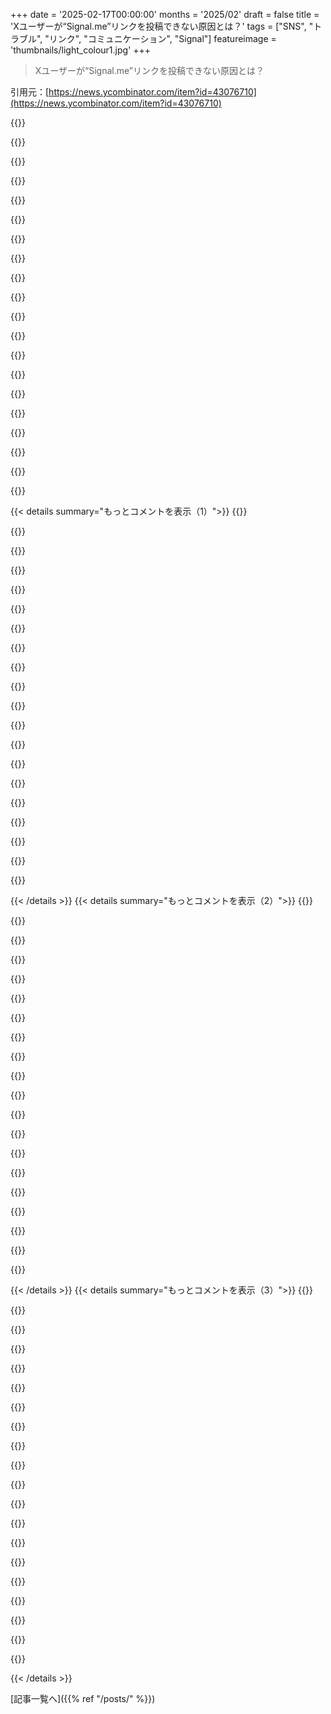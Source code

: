 +++
date = '2025-02-17T00:00:00'
months = '2025/02'
draft = false
title = 'Xユーザーが“Signal.me”リンクを投稿できない原因とは？'
tags = ["SNS", "トラブル", "リンク", "コミュニケーション", "Signal"]
featureimage = 'thumbnails/light_colour1.jpg'
+++

> Xユーザーが“Signal.me”リンクを投稿できない原因とは？

引用元：[https://news.ycombinator.com/item?id=43076710](https://news.ycombinator.com/item?id=43076710)

{{<matomeQuote body="Twitterの方針を擁護する気はないけど、これは単なるミスかも。自動化されるべきはずの危険なURLの検出がうまくいかなかった可能性がある。signal.meは成長中で、不正なリンクも増えてるから、Twitterが自動的にバンする理由になるかも。それで、運営は「自治体の自動化が厳しかった」と言い訳できるんだよね。" userName="berkes" createdAt="2025-02-17T10:02:21" color="">}}

{{<matomeQuote body="ここで重要な点を埋めちゃったね。ミスだとしても、こんなのは避けられるはずで、人間の目が必要だったんじゃないの？十分な人数を確保しておけないなら、効率的な政府の運営なんてできないよ。" userName="saghm" createdAt="2025-02-17T11:24:27" color="">}}

{{<matomeQuote body="自動バンに人間は関与してないから、スタッフの数には関係ないと思う。link banのアルゴリズムに問題がありそうだね。十分なトラフィックを得てない可能性がある。" userName="kortilla" createdAt="2025-02-17T15:24:06" color="">}}

{{<matomeQuote body="＞人間は自動バンに関与しない。<br>自動で判断すべきじゃないと思う。レビューする人が少ないと、自動化が進んじゃうんだ。" userName="saghm" createdAt="2025-02-17T16:19:15" color="">}}

{{<matomeQuote body="実際、これが全自動化であるべき理由が2つあるんだ。スパマーは自動なのに、人間が遅れて判断したら意味がない。もう一つは、人間が自動システムより情報を持ってるとは限らないってこと。URLはスパム攻撃で評価されるから、確率が高いと一斉にブロックされちゃうんだ。" userName="mike_hearn" createdAt="2025-02-17T17:37:20" color="#45d325">}}

{{<matomeQuote body="悪質なスパムが一時的に増えたからって、全ドメインをブロックするのは良くないと思う。ドメインが危険なら人間が確認すべきだし、まずはスパムを送ってるアカウントを追うべきだよ。" userName="Dylan16807" createdAt="2025-02-18T01:37:56" color="">}}

{{<matomeQuote body="signal.meはメジャードメインじゃないかも。確率で動くし、スパマーが多いと良いトラフィックでも飲まれちゃうよ。Googleなどは、長期間に多く見られるから影響が出にくいんだ。" userName="mike_hearn" createdAt="2025-02-18T11:32:27" color="">}}

{{<matomeQuote body="そんな中、何千人もがマルウェアやフィッシングリンクを受け取ってる。親も言ってるけど、システムは自動化されるべきで、人間は後で間違いを修正する役目でいてほしいんだ。" userName="scarab92" createdAt="2025-02-18T01:58:38" color="">}}

{{<matomeQuote body="ソーシャルメディアがネットの警察みたいになるべきじゃないよ。コミュニケーションを保つ権利が必要で、スパムの問題は警察や政府が対処すべき。" userName="account42" createdAt="2025-02-18T11:24:32" color="#ff5c5c">}}

{{<matomeQuote body="これはXY問題じゃないよ。XY問題では、問題解決者が根本的な問題を解決できる立場にいるけど、Xはそんなことできないから。" userName="scarab92" createdAt="2025-02-18T13:40:54" color="">}}

{{<matomeQuote body="あなたが主張してるのは企業の自警団行為だよ。ちゃんとした権限を持ってないのに自分の正義感で動くのは変だし、その「解決策」が無実の人たちに悪影響を与えたら批判されてもしょうがないよね。" userName="account42" createdAt="2025-02-18T14:52:19" color="">}}

{{<matomeQuote body="たしかに、禁止されたリンクはすべてhttps://signal.me/#eu/fdy5h1miMifXaみたいなフォーマットだね。URLのハッシュ部分は自動システムには意味がないって思われてるから、過去に問題のあったリンクがあれば、そのドメイン全体がブロックされるのも理にかなってる。もし解決策を取らなければ、意図的だと考えざるを得ないね。" userName="M4v3R" createdAt="2025-02-17T10:21:31" color="#ff5733">}}

{{<matomeQuote body="実はhttps://signal.me/asdfみたいなリンクは投稿できるけど、https://signal.me/#asdfはブロックされてる。これで君の意見が支持されるんじゃないかな？" userName="red_trumpet" createdAt="2025-02-17T12:10:20" color="">}}

{{<matomeQuote body="システムの目的はその行動だよ。" userName="NelsonMinar" createdAt="2025-02-17T14:19:43" color="">}}

{{<matomeQuote body="“システムの目的はその行動だ”って言うのは完全なシステムにだけ当てはまる。もし実装が不完全なら、実際にシステムがすることとその目的が食い違う場合もある。バグがないとは言えないようなものだから。" userName="oever" createdAt="2025-02-17T17:11:23" color="#ff5c5c">}}

{{<matomeQuote body="それはちょっと単純すぎると思う。" userName="scarab92" createdAt="2025-02-17T14:39:23" color="">}}

{{<matomeQuote body="逆に信頼できる情報がない限り、間違ってはいないよ。システムの副作用や意図しない結果により、行動が理解されてないときにこの視点が役立つからね。" userName="tremon" createdAt="2025-02-17T14:55:26" color="">}}

{{<matomeQuote body="＞ “それは間違ってはいない。”シンプルさが洗練された考えだけど、このヒューリスティックが他より信頼できる理由はゼロだと思う。私の経験では、この見方はたいてい間違ってる。" userName="scarab92" createdAt="2025-02-17T15:07:53" color="">}}

{{<matomeQuote body="どんな経験からそのヒューリスティックが役に立たなかったの？" userName="beepbooptheory" createdAt="2025-02-17T15:33:49" color="">}}

{{<matomeQuote body="人々はシステムが何をするかを考えるとき、自分の敵意から抜け出せないことが多いんだ。自分の態度を客観的に説明してるつもりでも、実は中身は何もないレビューに見える。システムについて話すのは難しいし、ほとんどの人は苦手だね。" userName="finnthehuman" createdAt="2025-02-17T16:03:55" color="">}}

{{< details summary="もっとコメントを表示（1）">}}
{{<matomeQuote body="useSkinパラメータは手動で追加したものなの？ログインしてない状態で別のページに移ると、そのパラメータが消えちゃうんだ。" userName="pindab0ter" createdAt="2025-02-17T15:59:17" color="">}}

{{<matomeQuote body="あ、すみません！実はブラウザ拡張があって、あらゆるWikipediaページにそのパラメータを追加してるんですよ。リンクを投稿する際はいつも削除してるけど、今回は忘れてしまいました。" userName="tremon" createdAt="2025-02-17T18:11:16" color="">}}

{{<matomeQuote body="あなたのミスでこの機能を発見できたよ、ありがとう！MediaWikiの機能で、?useskin=の値でテーマが選べるよ。" userName="matthberg" createdAt="2025-02-18T09:08:29" color="#45d325">}}

{{<matomeQuote body="なるほど、そのスキンの方が好きなら納得だね。好奇心から聞きたいんだけど、なぜWikipediaの外観の設定じゃなくてプラグインを使ってるの？" userName="pindab0ter" createdAt="2025-02-18T09:49:43" color="#785bff">}}

{{<matomeQuote body="これは思考を止めるクリシェだね。システム思考はもっと複雑で有意義だと思う。Sidney Dekkerの『Drift Into Failure』が良い入門書だよ。" userName="Seattle3503" createdAt="2025-02-17T18:21:14" color="">}}

{{<matomeQuote body="これは理論や詭弁を排除するのに役立つ良い「剃刀」ですよ。たとえば、ファシズムの目的は虚無的暴力で、共産主義の目的は官僚的エリートによる支配だよ。" userName="api" createdAt="2025-02-17T15:18:21" color="">}}

{{<matomeQuote body="あなたが言う通り、『正直なミス』は巧妙な攻撃者が自分の攻撃を隠すために使うことがあるよ。今では悪意と無能は同じように扱うべきかも。" userName="martin-t" createdAt="2025-02-17T14:11:45" color="#38d3d3">}}

{{<matomeQuote body="信頼には二つの柱があるんだ。一つは価値の整合性、もう一つは能力だよ。これってAI開発や代表政府にも関わってるけど、我々の投票制度は不十分だと思う。" userName="error_logic" createdAt="2025-02-17T20:27:51" color="#45d325">}}

{{<matomeQuote body="『充分に進んだ怠慢は悪意と見分けがつかない』って言いたいね。" userName="andrewflnr" createdAt="2025-02-17T15:37:00" color="">}}

{{<matomeQuote body="『充分に進んだ悪意は怠慢と見分けがつかない』だね、直したよ！" userName="tomxor" createdAt="2025-02-17T16:22:02" color="">}}

{{<matomeQuote body="MarkがElonにメッセージを送ったらしいよ。’Whatsappの最大の競争相手の成長を抑えてくれ’って。公の場でバトルしたいって言ってたのに、こういう陰険な取引が好きなんだね。意図的なのは疑わしいけど。" userName="lukan" createdAt="2025-02-17T19:12:12" color="">}}

{{<matomeQuote body="Elon Muskは以前、Signalについて好意的だったから、もし意図的にSignalのURLをブロックしてたらどこかで言ってたはず。短縮URLはいろいろ疑わしいし、SignalのURLを使った詐欺が多いって可能性もある。そもそも、全エンドツーエンドで暗号化されてるのが逆にスパム検出を難しくしてる。" userName="GuB-42" createdAt="2025-02-17T10:39:35" color="#ff5c5c">}}

{{<matomeQuote body="Muskが引き継いでからTwitterでMastodonのリンクが禁止だったけど、どうなってるんだろう？自由な言論を大事にするって言いながら、結局そうはなってないんだよね。まぁ、自分の目標に応じて嘘をつくのが彼のスタイルだよね。" userName="martin-t" createdAt="2025-02-17T14:44:51" color="">}}

{{<matomeQuote body="bskyとMastodonのリンクは許可されてるけど、今はbskyの投稿が自動要約されることはないみたい。" userName="dmatech" createdAt="2025-02-17T16:08:22" color="">}}

{{<matomeQuote body="もしElonがそんなにナルシストなら、こういう禁止措置についても何か言うはずだよね。ナルシストは中心になりたがるから、’誤って起きた問題’って感じは逆に自分の特別感を失わせる。" userName="GuB-42" createdAt="2025-02-17T16:30:01" color="">}}

{{<matomeQuote body="理由なんて関係ないよ。間違いだろうが検閲だろうが、結果は同じじゃん。" userName="buyucu" createdAt="2025-02-17T10:26:46" color="">}}

{{<matomeQuote body="理由は超重要だよ。間違いは誰にでも起こるけど、検閲は意図的だから直ることは少ない。" userName="Majestic121" createdAt="2025-02-17T10:37:35" color="">}}

{{<matomeQuote body="’間違い’が2年間も続くなら、実際には間違いじゃないだろう。MuskがTwitterを運営する中で、こういう問題は初めてじゃないよ。" userName="rsynnott" createdAt="2025-02-17T12:02:56" color="#ff33a1">}}

{{<matomeQuote body="Twitterみたいな大企業がこんなことをするのはありえない。何百万ものユーザーがいるのに、チェックやテストが必要じゃない？" userName="buyucu" createdAt="2025-02-17T10:57:39" color="">}}

{{<matomeQuote body="正直な質問だけど、こういうテストをどうやってするの？ランダムなリンク1億件の自動テストなんてできるわけがない。URLだってハードコーディングされてるわけではないし。" userName="sunaookami" createdAt="2025-02-17T11:17:45" color="">}}


{{< /details >}}
{{< details summary="もっとコメントを表示（2）">}}
{{<matomeQuote body="アメリカの人って今でもX使ってるの？何で？このプラットフォームが自国を滅ぼしかねないのに、何が続けさせるのか知りたい。" userName="philipdavis" createdAt="2025-02-17T13:10:14" color="">}}

{{<matomeQuote body="どのソーシャルメディアもそうだけど、ネットワーク効果が大きいんだよね。実際の機能よりも、その文化や使われ方が影響してる。アニメ系のNSFWアーティストとか、企業がニュースを流すのもXが多いから、使い続ける理由はたくさんある。" userName="npteljes" createdAt="2025-02-17T16:30:17" color="#38d3d3">}}

{{<matomeQuote body="イーロンが運営を始めてからはXをやめて、長年使ってきたアカウントも消したよ。誇り高く消したから後悔はない。" userName="insane_dreamer" createdAt="2025-02-17T17:16:23" color="">}}

{{<matomeQuote body="欧州連合もまだXを使ってるよ。" userName="rapnie" createdAt="2025-02-17T16:27:01" color="">}}

{{<matomeQuote body="OPは人々を指してるんじゃなくて、団体のことを言ってると思うけど。結局、人は自分の意見に合った所に集まるんだよね。" userName="p2detar" createdAt="2025-02-17T16:43:31" color="">}}

{{<matomeQuote body="＞何で？<br>賢い人たちはXだけで発信し続ける理由があるのかもね。他のサイトも選んでほしいけど、フォローしてるから続けてる。技術に詳しくない友達も多いし、一つのSNSにしか投稿しない人もいるから、仕方ない。" userName="handoflixue" createdAt="2025-02-17T22:27:59" color="">}}

{{<matomeQuote body="賢い人たちがXにいる理由は、彼らのターゲットがそこにいるからとか、資産があるから運営の方針に無関心とか、もしくは運営と一緒にいることを喜ぶからじゃない？ターゲットの人たちはこれが成長や学びになると思ってるんだと思うし。" userName="philipdavis" createdAt="2025-02-17T23:41:29" color="">}}

{{<matomeQuote body="他のプラットフォームの持ち主もそんなに良くないのを知ってるから、Xを使ってるってわけなんだ。" userName="account42" createdAt="2025-02-18T12:00:15" color="">}}

{{<matomeQuote body="本気で興味あるのか、それとも自分の主張をしたいだけなのか？インディアーティストや友達と、嘘を戦うためにまだXを使ってる人たちがいるんだ。人を侮辱するのは失礼だし、全く生産的じゃないよ。" userName="handoflixue" createdAt="2025-02-18T01:53:33" color="">}}

{{<matomeQuote body="私はアドブロックを使っていて、フォロワーも0だ。イーロンはここから何の利益を得ているのか疑問。私の存在は彼にとっては価値がないけど、アカウントを消してない。ログインせずに見ることすらしなくなった。" userName="crusty" createdAt="2025-02-22T20:02:30" color="#45d325">}}

{{<matomeQuote body="実際のところ、Elonのプロパガンダに対抗するためのリーチでは、いまだにこのプラットフォームが一番だよね。" userName="bdcravens" createdAt="2025-02-17T19:12:09" color="">}}

{{<matomeQuote body="メディア会社に支えられていて、ツイートが提供する手軽な引用に依存しちゃってる。140文字で話題を凝縮すると、解釈の仕方が多様になって、クリックベイトのデータが増えるんだよね。要するに、消化しやすいコンテンツのレースで真っ逆さまなモニュメントだな。" userName="righthand" createdAt="2025-02-17T17:06:12" color="">}}

{{<matomeQuote body="私はこのプラットフォームを使ってる理由は、少なくとも検閲がほとんどないから。時々不快な内容もあるけど、全体的にフィードは良いよ。" userName="bufferoverflow" createdAt="2025-02-18T04:26:05" color="#ff5733">}}

{{<matomeQuote body="ゴミのようなプラットフォームだし、運営してるのもゴミみたいな人たちだ。" userName="Vixel" createdAt="2025-02-17T20:44:35" color="">}}

{{<matomeQuote body="画像や動画ばかりのSNSの中で、唯一まともに非ボット、非フェイク、非クリックベイトの内容が得られる場所だよ。それに、キーワードフィルターが優れていて、興味深い人たちが面白い内容を投稿してる。ただし、政治的な話は完全にシャットアウトしてる。Elonが運営してても特に気にしないし、彼が次のヒトラーだなんて言うのも信じてない。色々なビジネスリーダーや億万長者と同じように問題のある人だと思うけど、彼の失態は目に付きやすいし、でも面白いこともやってるから。" userName="93po" createdAt="2025-02-17T21:04:45" color="#38d3d3">}}

{{<matomeQuote body="＞非ボットで非フェイクな質のあるコンテンツ<br>これは政治を避けてる場合のみの話だね。ちょっとでも政治に関わると、すぐに4chan /pol/の世界になるよ。" userName="mbs159" createdAt="2025-02-21T18:14:43" color="">}}

{{<matomeQuote body="＞Elonが多くのビジネスリーダーよりも力を持っていることは同意する。ただ、彼が今の政治に突っ込んでるのが問題だ。彼の製品を使ってなくても、アメリカ人の生活に直接影響を及ぼしてるから。そういう状況でなければ、Xを使わない選択もできたんだけど。" userName="insane_dreamer" createdAt="2025-02-17T21:46:58" color="#ff5733">}}

{{<matomeQuote body="＞アメリカでまだXを使ってる人いるの？理由は何ですか？<br>本気でその質問してるの？それなら、選挙結果を見てみるといいよ。トランプに対する投票は、このことに関係してるし、Elonとの関係や『政府を効率化するつもり』があったのは選挙前から知られてたし。" userName="kortilla" createdAt="2025-02-17T15:41:35" color="">}}

{{<matomeQuote body="トランプだけの話じゃないよ。月額料金を払うアカウントのツイートを優遇する変更をMuskが押し進めたとき、私もすぐに逃げたし。特に彼が初めてやったことは、a11yチームを全部切ったことだ。それから、ツイッターをログイン必須にしてAPIが壊れた。Redditのコミュニティだって大騒ぎしてたし、彼の政治的な活動以外にXをやめる理由は本当にたくさんあるよ。" userName="culi" createdAt="2025-02-17T16:23:22" color="#45d325">}}

{{<matomeQuote body="正直言って、君の主張は不誠実だと思う。オンラインで言われてることを繰り返している人は信じられないし、他の人も信じるべきじゃない。特に、それが毎回同じ内容で繰り返されるのは明らかに“その戦略”で、プロパガンダだと思う。＞“選挙結果を見た方がいい”ってどういうこと？傾いた州がどう票を入れたのか見たいの？確かに、そこには注目すべき点がいっぱいある。＞“トランプに投票したのは彼の政府を効率的にするっていうエロンとの関係が分かってたからだ”それは完全に嘘だ。誰もがエロンが政府機関を無茶苦茶に壊して回るとは思ってなかった。今実行されているのはProject 2025だ。アメリカは憲法危機に直面していて、金を節約するというのは、アメリカが機能する組織でなくなるための策略だ。" userName="timacles" createdAt="2025-02-17T17:04:02" color="#38d3d3">}}


{{< /details >}}
{{< details summary="もっとコメントを表示（3）">}}
{{<matomeQuote body="＞エロンが政府機関を壊してるとは誰も思ってなかったって？トランプの支持率は高いし、彼の支持者は現状に満足してる。誰がXを使うのかってシンプルな疑問だった。60百万以上の人が現状に満足していて、Xは彼らの好きなことのエコーチャンバーになってる。僕の言ったことに不誠実なところはない。これがトランプ支持者が求めてた結果だし、支持率は嘘をつかない。僕も今の状況は好きじゃないけど、“誰も支持してない、分からない、危機だ”って言ってばかりじゃ現実を無視してるよ。右派の人と関わりたければ、Xはまさにそれに使われてる。" userName="kortilla" createdAt="2025-02-17T21:16:07" color="#ff5733">}}

{{<matomeQuote body="現在は完全に偽情報に支配された世界だってのを無視してるよね。メディアは実際に起こってることを報じない。右派支持者は厳選された“視点”を持ってるし、左派メディアは細かい点での怒りを煽って実際に起こってることを隠してる。＞“これがトランプ支持者が求めてた結果”って言うけど、トランプ支持者とか共和党員っていうところが重要で、今のトランプ支持者はただの狂った連中で、現実とは繋がっていない。共和党員はアルゴリズムに囚われている。＞Xは右派の人たちと関わるための場所になってるって言うけど、どれだけの賢い人がXを見て60パーセントがボットとプロパガンダだと分からないんだろう？Xは現実じゃなく、エロンの個人プロパガンダマシンだ。＞“誰も支持してない、分からない、危機だ”って言い続けるのは生産的じゃないし、今のアメリカの政治的現実を無視している。今のアメリカの政治的現実とは何か？人々の反応を与えられた情報と実際の現実を混同してる。アメリカ政府が敵の集団によって破壊されてる、犯罪的動機があると思われる集団によってだ。" userName="timacles" createdAt="2025-02-17T21:43:47" color="">}}

{{<matomeQuote body="相変わらず空が崩れ落ちてるのか？メディアが何が実際に起こってるかを報じてないって部分には特にいいね。" userName="genewitch" createdAt="2025-02-18T07:36:01" color="">}}

{{<matomeQuote body="俺はそれに投票したよ、連邦政府を壊すために。それが俺たちのお金を盗んで破産させてるから。" userName="stainablesteel" createdAt="2025-02-17T14:38:31" color="">}}

{{<matomeQuote body="アメリカが君たちのお金を盗んで破産させてるって思ってるの？具体的にはUSAIDとかFAAとか、今になって解体されたの？それが高優先エージェンシーで君たちのお金を盗んでるの？2010年以降、突然1000億ドル持ってる奴らじゃないの？" userName="timacles" createdAt="2025-02-17T17:09:24" color="">}}

{{<matomeQuote body="スチュワート・リーの言葉を思い出すよ、失望したイギリスの労働者階級が過激な政治党に投票することについて：“UKIPへの抗議票は宿泊施設のサービスが悪かったからベッドにうんこするようなもので、でもその後、うんこしたベッドで寝なければならないことに気付く。”" userName="newdee" createdAt="2025-02-17T19:34:59" color="">}}

{{<matomeQuote body="このアメリカの側面はいつも奇妙だと思ってる：アメリカ国家の最も凶悪な敵はアメリカ人なんだ。" userName="pjc50" createdAt="2025-02-17T16:34:37" color="">}}

{{<matomeQuote body="これは奇妙ではないが、世界中の政府がどう機能するかだ。権力を持つ人々は、心の優しさだけではなく、民主国家の国民からの権力によっている。政府は市民が立ち上がるのを抑えようとしているし、そのために自由な発言を制限することで国民を団結させられないようにしている。" userName="account42" createdAt="2025-02-18T12:33:24" color="#38d3d3">}}

{{<matomeQuote body="君のコメントを見たし、ダウンボートかフラグが付いているのを見たけど、他の人がやっと理解できるように話し合うのは有益だと思う。＞“俺はこれに投票した、連邦政府を破壊するために”ってコメントをここに再現するよ。もし君が連邦政府が”俺たち”のお金を盗んで破産させていることを心配しているなら、最初に起こったことはOIGの職員を解雇することだったって考えてみてほしい。彼らは全ての連邦プログラムにおいて無駄や詐欺、不正を特定する責任を持つ連邦職員だ。その部分をなくしてしまうのは怪しいと思う。君が連邦政府が君のお金を盗んでると思うんなら、悲しいことに間違ってる。連邦プログラムには詐欺が多いが、その詐欺は受取人側で起こるもので、部門内ではない。君が税金がどこに行くか心配してるなら、取り除くべき最後のエージェンシーはその監視のために設けられた人たちだ。君が投票した人は過去に連邦の資金を悪用したという記録を持っている。" userName="doodlebugging" createdAt="2025-02-17T16:26:44" color="#45d325">}}

{{<matomeQuote body="連邦政府の監察官たちは、無駄や詐欺を見つける役割がある連邦の職員だよ。1百万以上の150歳から159歳のアメリカ人が社会保障を受けている一方で、アメリカはペルーの子供向けにトランス関連の漫画を作っている。OIGは良い仕事をしていると思う？" userName="nailer" createdAt="2025-02-17T22:00:59" color="">}}

{{<matomeQuote body="信頼できる情報源から聞いたとでも？その証拠を共有できる？" userName="lostdog" createdAt="2025-02-18T01:59:13" color="">}}

{{<matomeQuote body="政府の効率化部門のトップが今日このことを発表したよ。" userName="nailer" createdAt="2025-02-18T03:15:39" color="">}}

{{<matomeQuote body="その声明のリンクはどこ？Xにリンクしないでね。アカウントがないからスレッドは読めないよ。オーナーは一般の人も簡単に読めるようにしたいと言ってたけど、結局お金のためにやめたみたい。信用できない人だね！" userName="lostdog" createdAt="2025-02-18T04:40:45" color="">}}

{{<matomeQuote body="政府が言っていることを、データなしに信じるのは賢いことかな？" userName="claudenm" createdAt="2025-02-18T03:49:17" color="">}}

{{<matomeQuote body="その内訳はすぐに見れるし、Guardianも10年前にこの問題について報じてた。" userName="nailer" createdAt="2025-02-18T05:38:27" color="">}}

{{<matomeQuote body="10年前に1百万の150歳の人が社会保障を受け取っていると知って、何もなかったの？" userName="claudenm" createdAt="2025-02-18T12:44:04" color="">}}

{{<matomeQuote body="君が理解しやすいように、これを分解しよう。>150歳から159歳のアメリカ人が1百万以上いる......君の論理力が休んでいるとしか思えない。そんなに高齢の人がいると思う？俺はその年齢の人たちを見たことないよ。情報が全くないのに、どこからその数字が来たの？結局、君は自分で考えるのをやめて、ただ楽に受け入れたんだね。" userName="doodlebugging" createdAt="2025-02-18T06:01:15" color="#45d325">}}

{{<matomeQuote body="素晴らしい仕事だね。脳が腐ったOPがツイッターの受け売りをして、君の反論を完全に無視するのが目に見えるよ。" userName="claudenm" createdAt="2025-02-18T13:40:59" color="">}}

{{<matomeQuote body="＞監査が終わった時、データベースを修正するのは無駄だと結論づけられ、新しい方法が導入された。ありがとう、有益な追加情報だね。>君が情報に泳ぐ小魚だというのは明らかだ。そんな場所にいて美味しいものを探していてどうするの？" userName="nailer" createdAt="2025-02-18T15:05:03" color="">}}

{{<matomeQuote body="Signal.meのリンクについて気になったんだけど、詳しい情報はここにあるみたいだね：<br>＞”https://signal.miraheze.org/wiki/Signal.me_URLs”<br>＞”https://signal.miraheze.org/wiki/Usernames#Username_links”<br>Signal.meのリンクは、電話番号やユーザー名を簡単に送信する手段なんだ。暗号化された身元はなくて、電話番号やユーザー名も守られない。だから、禁を破るにはSignalのユーザーがTwitter/Xで電話番号やユーザー名を送ればいいってことだね。暗号化されたユーザー名の形式には少しの身元保護があるけど、アクティブな間はSignalのサーバーにそのユーザー名を聞けば分かっちゃう。<br>これを使う人はそもそもTwitter/Xを使うべきじゃないかも。Mastodonとか他の代替手段を考えた方が良いよ。" userName="upofadown" createdAt="2025-02-17T13:10:16" color="#ff5733">}}


{{< /details >}}


[記事一覧へ]({{% ref "/posts/" %}})
